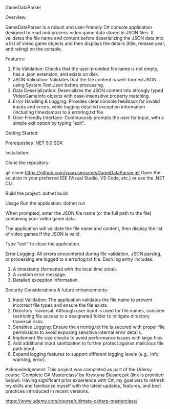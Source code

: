 GameDataParser

Overview:

GameDataParser is a robust and user-friendly C# console application designed to read and process video game data stored in JSON files. It validates the file name and content before deserializing the JSON data into a list of video game objects and then displays the details (title, release year, and rating) on the console.

Features:

1. File Validation: Checks that the user-provided file name is not empty, has a .json extension, and exists on disk.
2. JSON Validation: Validates that the file content is well-formed JSON using System.Text.Json before processing.
3. Data Deserialization: Deserializes the JSON content into strongly typed VideoGameInfo objects with case-insensitive property matching.
4. Error Handling & Logging: Provides clear console feedback for invalid inputs and errors, while logging detailed exception information (including timestamps) to a errorlog.txt file.
5. User-Friendly Interface: Continuously prompts the user for input, with a simple exit option by typing "exit".

Getting Started:

Prerequisites
.NET 9.0 SDK

Installation:

Clone the repository:

git clone https://github.com/yourusername/GameDataParser.git
Open the solution in your preferred IDE (Visual Studio, VS Code, etc.) or use the .NET CLI.

Build the project:
dotnet build

Usage
Run the application:
dotnet run

When prompted, enter the JSON file name (or the full path to the file) containing your video game data.

The application will validate the file name and content, then display the list of video games if the JSON is valid.

Type "exit" to close the application.

Error Logging:
All errors encountered during file validation, JSON parsing, or processing are logged to a errorlog.txt file. Each log entry includes:

1. A timestamp (formatted with the local time zone).
2. A custom error message.
3. Detailed exception information.

Security Considerations & future enhancements:
1. Input Validation:
The application validates the file name to prevent incorrect file types and ensure the file exists.
2. Directory Traversal:
Although user input is used for file names, consider restricting file access to a designated folder to mitigate directory traversal risks.
3. Sensitive Logging:
Ensure the errorlog.txt file is secured with proper file permissions to avoid exposing sensitive internal error details.
4. Implement file size checks to avoid performance issues with large files.
5. Add additional input sanitization to further protect against malicious file path input.
6. Expand logging features to support different logging levels (e.g., info, warning, error).

Acknowledgement: This project was completed as part of the Udemy course ‘Complete C# Masterclass’ by Krystyna Ślusarczyk (link is provided below). Having significant prior experience with C#, my goal was to refresh my skills and familiarize myself with the latest updates, features, and best practices introduced in recent versions.

https://www.udemy.com/course/ultimate-csharp-masterclass/
